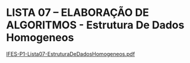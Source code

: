 # LISTA 07 – ELABORAÇÃO DE ALGORITMOS - Estrutura De Dados Homogeneos

[IFES-P1-Lista07-EstruturaDeDadosHomogeneos.pdf](https://github.com/marciocgl/ListasDeExerciciciosProgramacaoI/files/7297230/IFES-P1-Lista07-EstruturaDeDadosHomogeneos.pdf)
